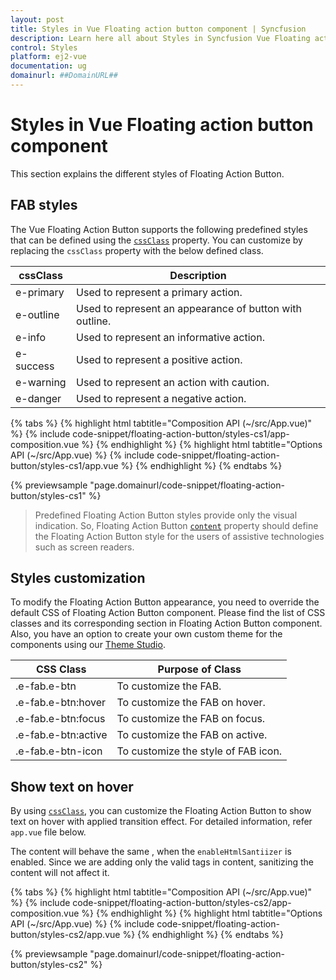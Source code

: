 ```yaml
---
layout: post
title: Styles in Vue Floating action button component | Syncfusion
description: Learn here all about Styles in Syncfusion Vue Floating action button component of Syncfusion Essential JS 2 and more.
control: Styles 
platform: ej2-vue
documentation: ug
domainurl: ##DomainURL##
---
```


# Styles in Vue Floating action button component

This section explains the different styles of Floating Action Button.

## FAB styles

The Vue Floating Action Button supports the following predefined styles that can be defined using the [`cssClass`](https://ej2.syncfusion.com/vue/documentation/api/floating-action-button/fab/#cssclass) property. You can customize by replacing the `cssClass` property with the below defined class.

| cssClass | Description |
| -------- | -------- |
| e-primary | Used to represent a primary action. |
| e-outline |  Used to represent an appearance of button with outline. |
| e-info |  Used to represent an informative action. |
| e-success | Used to represent a positive action. |
| e-warning | Used to represent an action with caution. |
| e-danger | Used to represent a negative action. |

{% tabs %}
{% highlight html tabtitle="Composition API (~/src/App.vue)" %}
{% include code-snippet/floating-action-button/styles-cs1/app-composition.vue %}
{% endhighlight %}
{% highlight html tabtitle="Options API (~/src/App.vue) %}
{% include code-snippet/floating-action-button/styles-cs1/app.vue %}
{% endhighlight %}
{% endtabs %}
        
{% previewsample "page.domainurl/code-snippet/floating-action-button/styles-cs1" %}

> Predefined Floating Action Button styles provide only the visual indication. So, Floating Action Button [`content`](https://ej2.syncfusion.com/vue/documentation/api/floating-action-button/fab/#content) property should define the Floating Action Button style for the users of assistive technologies such as screen readers.

## Styles customization

To modify the Floating Action Button appearance, you need to override the default CSS of Floating Action Button component. Please find the list of CSS classes and its corresponding section in Floating Action Button component. Also, you have an option to create your own custom theme for the components using our [Theme Studio](https://ej2.syncfusion.com/themestudio/?theme=fluent).

| CSS Class | Purpose of Class |
|-----|----- |
|.e-fab.e-btn|To customize the FAB.|
|.e-fab.e-btn:hover|To customize the FAB on hover.|
|.e-fab.e-btn:focus|To customize the FAB on focus.|
|.e-fab.e-btn:active|To customize the FAB on active.|
|.e-fab.e-btn-icon|To customize the style of FAB icon.|

## Show text on hover

By using [`cssClass`](https://ej2.syncfusion.com/vue/documentation/api/floating-action-button/fab/#cssclass), you can customize the Floating Action Button to show text on hover with applied transition effect. For detailed information, refer `app.vue` file below.

The content will behave the same , when the `enableHtmlSantiizer` is enabled. Since we are adding only the valid tags in content, sanitizing the content will not affect it.

{% tabs %}
{% highlight html tabtitle="Composition API (~/src/App.vue)" %}
{% include code-snippet/floating-action-button/styles-cs2/app-composition.vue %}
{% endhighlight %}
{% highlight html tabtitle="Options API (~/src/App.vue) %}
{% include code-snippet/floating-action-button/styles-cs2/app.vue %}
{% endhighlight %}
{% endtabs %}
        
{% previewsample "page.domainurl/code-snippet/floating-action-button/styles-cs2" %}